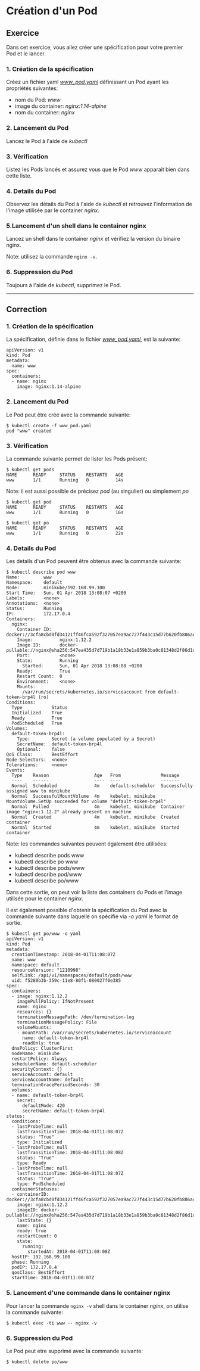 # Création d'un Pod

## Exercice

Dans cet exercice, vous allez créer une spécification pour votre premier Pod et le lancer.

### 1. Création de la spécification

Créez un fichier yaml *www_pod.yaml* définissant un Pod ayant les propriétés suivantes:
- nom du Pod: *www*
- image du container: *nginx:1.14-alpine*
- nom du container: *nginx*

### 2. Lancement du Pod

Lancez le Pod à l'aide de *kubectl*

### 3. Vérification

Listez les Pods lancés et assurez vous que le Pod *www* apparait bien dans cette liste.

### 4. Details du Pod

Observez les détails du Pod à l'aide de *kubectl* et retrouvez l'information de l'image utilisée par le container *nginx*.

### 5.Lancement d'un shell dans le container nginx

Lancez un shell dans le container *nginx* et vérifiez la version du binaire nginx.

Note: utilisez la commande `nginx -v`.

### 6. Suppression du Pod

Toujours à l'aide de *kubectl*, supprimez le Pod.

---

## Correction

### 1. Création de la spécification

La spécification, définie dans le fichier *www_pod.yaml*, est la suivante:

```
apiVersion: v1             
kind: Pod                  
metadata:
  name: www
spec:
  containers:
  - name: nginx
    image: nginx:1.14-alpine
```

### 2. Lancement du Pod

Le Pod peut être créé avec la commande suivante:

```
$ kubectl create -f www_pod.yaml
pod "www" created
```

### 3. Vérification

La commande suivante permet de lister les Pods présent:

```
$ kubectl get pods
NAME      READY     STATUS    RESTARTS   AGE
www       1/1       Running   0          14s
```

Note: il est aussi possible de précisez *pod* (au singulier) ou simplement *po*

```
$ kubectl get pod
NAME      READY     STATUS    RESTARTS   AGE
www       1/1       Running   0          16s

$ kubectl get po
NAME      READY     STATUS    RESTARTS   AGE
www       1/1       Running   0          22s
```

### 4. Details du Pod

Les details d'un Pod peuvent être obtenus avec la commande suivante:

```
$ kubectl describe pod www
Name:         www
Namespace:    default
Node:         minikube/192.168.99.100
Start Time:   Sun, 01 Apr 2018 13:08:07 +0200
Labels:       <none>
Annotations:  <none>
Status:       Running
IP:           172.17.0.4
Containers:
  nginx:
    Container ID:   docker://3cfa8cbd0fd34121ff46fca592f327057ea9ac727f443c15d77b620fb886ac64
    Image:          nginx:1.12.2
    Image ID:       docker-pullable://nginx@sha256:547ea435d7d719b1a18b33e1a859b3ba0c81348d2f86d1d99ca1ba9c1422663e
    Port:           <none>
    State:          Running
      Started:      Sun, 01 Apr 2018 13:08:08 +0200
    Ready:          True
    Restart Count:  0
    Environment:    <none>
    Mounts:
      /var/run/secrets/kubernetes.io/serviceaccount from default-token-brp4l (ro)
Conditions:
  Type           Status
  Initialized    True
  Ready          True
  PodScheduled   True
Volumes:
  default-token-brp4l:
    Type:        Secret (a volume populated by a Secret)
    SecretName:  default-token-brp4l
    Optional:    false
QoS Class:       BestEffort
Node-Selectors:  <none>
Tolerations:     <none>
Events:
  Type    Reason                 Age   From               Message
  ----    ------                 ----  ----               -------
  Normal  Scheduled              4m    default-scheduler  Successfully assigned www to minikube
  Normal  SuccessfulMountVolume  4m    kubelet, minikube  MountVolume.SetUp succeeded for volume "default-token-brp4l"
  Normal  Pulled                 4m    kubelet, minikube  Container image "nginx:1.12.2" already present on machine
  Normal  Created                4m    kubelet, minikube  Created container
  Normal  Started                4m    kubelet, minikube  Started container
```

Note: les commandes suivantes peuvent également être utilisées:
- kubectl describe pods www
- kubectl describe po www
- kubectl describe pods/www
- kubectl describe pod/www
- kubectl describe po/www

Dans cette sortie, on peut voir la liste des containers du Pods et l'image utilisée pour le container *nginx*.

Il est également possible d'obtenir la spécification du Pod avec la commande suivante dans laquelle on spécifie via *-o yaml* le format de sortie.

```
$ kubectl get po/www -o yaml
apiVersion: v1
kind: Pod
metadata:
  creationTimestamp: 2018-04-01T11:08:07Z
  name: www
  namespace: default
  resourceVersion: "1210998"
  selfLink: /api/v1/namespaces/default/pods/www
  uid: f5280b3b-359c-11e8-80f1-080027f0e385
spec:
  containers:
  - image: nginx:1.12.2
    imagePullPolicy: IfNotPresent
    name: nginx
    resources: {}
    terminationMessagePath: /dev/termination-log
    terminationMessagePolicy: File
    volumeMounts:
    - mountPath: /var/run/secrets/kubernetes.io/serviceaccount
      name: default-token-brp4l
      readOnly: true
  dnsPolicy: ClusterFirst
  nodeName: minikube
  restartPolicy: Always
  schedulerName: default-scheduler
  securityContext: {}
  serviceAccount: default
  serviceAccountName: default
  terminationGracePeriodSeconds: 30
  volumes:
  - name: default-token-brp4l
    secret:
      defaultMode: 420
      secretName: default-token-brp4l
status:
  conditions:
  - lastProbeTime: null
    lastTransitionTime: 2018-04-01T11:08:07Z
    status: "True"
    type: Initialized
  - lastProbeTime: null
    lastTransitionTime: 2018-04-01T11:08:08Z
    status: "True"
    type: Ready
  - lastProbeTime: null
    lastTransitionTime: 2018-04-01T11:08:07Z
    status: "True"
    type: PodScheduled
  containerStatuses:
  - containerID: docker://3cfa8cbd0fd34121ff46fca592f327057ea9ac727f443c15d77b620fb886ac64
    image: nginx:1.12.2
    imageID: docker-pullable://nginx@sha256:547ea435d7d719b1a18b33e1a859b3ba0c81348d2f86d1d99ca1ba9c1422663e
    lastState: {}
    name: nginx
    ready: true
    restartCount: 0
    state:
      running:
        startedAt: 2018-04-01T11:08:08Z
  hostIP: 192.168.99.100
  phase: Running
  podIP: 172.17.0.4
  qosClass: BestEffort
  startTime: 2018-04-01T11:08:07Z
```

### 5. Lancement d'une commande dans le container nginx

Pour lancer la commande `nginx -v`  shell dans le container *nginx*, on utilise la commande suivante:

```
$ kubectl exec -ti www -- nginx -v
```

### 6. Suppression du Pod

Le Pod peut etre supprimé avec la commande suivante:

```
$ kubectl delete po/www
```
